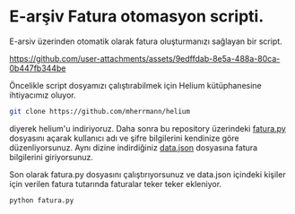 # E-arşiv Fatura otomasyon scripti.
E-arsiv üzerinden otomatik olarak fatura oluşturmanızı sağlayan bir script.

https://github.com/user-attachments/assets/9edffdab-8e5a-488a-80ca-0b447fb344be

Öncelikle script dosyamızı çalıştırabilmek için Helium kütüphanesine ihtiyacımız oluyor.
```bash
git clone https://github.com/mherrmann/helium
```

diyerek helium'u indiriyoruz. Daha sonra bu repository üzerindeki [fatura.py](https://github.com/aokocax/earsiv-fatura-otomasyonu/blob/main/fatura.py) dosyasını açarak kullanıcı adı ve şifre bilgilerini kendinize göre düzenliyorsunuz. Aynı dizine indirdiğiniz [data.json](https://github.com/aokocax/earsiv-fatura-otomasyonu/blob/main/data.json) dosyasına fatura bilgilerini giriyorsunuz.

Son olarak fatura.py dosyasını çalıştırıyorsunuz ve data.json içindeki kişiler için verilen fatura tutarında faturalar teker teker ekleniyor.
```bash
python fatura.py
```



